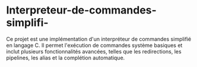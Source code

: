 # Interpreteur-de-commandes-simplifi-
Ce projet est une implémentation d'un interpréteur de commandes simplifié en langage C. Il permet l'exécution de commandes système basiques et inclut plusieurs fonctionnalités avancées, telles que les redirections, les pipelines, les alias et la complétion automatique.
